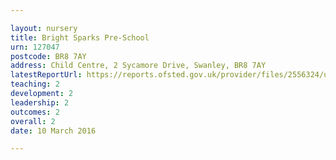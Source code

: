 ```yaml
---

layout: nursery
title: Bright Sparks Pre-School
urn: 127047
postcode: BR8 7AY
address: Child Centre, 2 Sycamore Drive, Swanley, BR8 7AY
latestReportUrl: https://reports.ofsted.gov.uk/provider/files/2556324/urn/127047.pdf
teaching: 2
development: 2
leadership: 2
outcomes: 2
overall: 2
date: 10 March 2016

---
```


